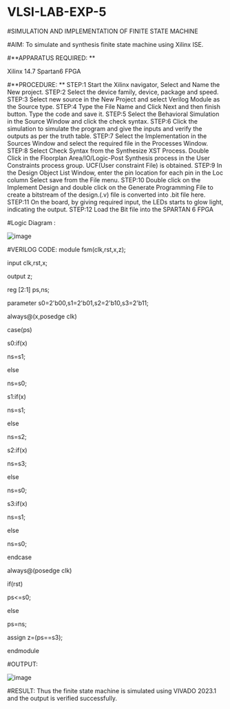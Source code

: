 # VLSI-LAB-EXP-5
#SIMULATION AND IMPLEMENTATION OF FINITE STATE MACHINE

#AIM: To simulate and synthesis finite state machine using Xilinx ISE.

#**APPARATUS REQUIRED: **

Xilinx 14.7 
Spartan6 FPGA

#**PROCEDURE: **
STEP:1 Start the Xilinx navigator, Select and Name the New project.
STEP:2 Select the device family, device, package and speed. 
STEP:3 Select new source in the New Project and select Verilog Module as the Source type. 
STEP:4 Type the File Name and Click Next and then finish button. Type the code and save it. 
STEP:5 Select the Behavioral Simulation in the Source Window and click the check syntax. 
STEP:6 Click the simulation to simulate the program and give the inputs and verify the outputs as per the truth table. 
STEP:7 Select the Implementation in the Sources Window and select the required file in the Processes Window. 
STEP:8 Select Check Syntax from the Synthesize XST Process. Double Click in the Floorplan Area/IO/Logic-Post Synthesis process in the User Constraints process group. UCF(User constraint File) is obtained. 
STEP:9 In the Design Object List Window, enter the pin location for each pin in the Loc column Select save from the File menu. 
STEP:10 Double click on the Implement Design and double click on the Generate Programming File to create a bitstream of the design.(.v) file is converted into .bit file here. 
STEP:11 On the board, by giving required input, the LEDs starts to glow light, indicating the output.
STEP:12 Load the Bit file into the SPARTAN 6 FPGA 

#Logic Diagram :

![image](https://github.com/navaneethans/VLSI-LAB-EXP-5/assets/6987778/34ec5d63-2b3b-4511-81ef-99f4572d5869)


#VERILOG CODE:
module fsm(clk,rst,x,z);

input clk,rst,x;

output z;

reg [2:1] ps,ns;

parameter s0=2'b00,s1=2'b01,s2=2'b10,s3=2'b11;

always@(x,posedge clk)

case(ps)

s0:if(x)

ns=s1;

else

ns=s0;

s1:if(x)

ns=s1;

else

ns=s2;

s2:if(x)

ns=s3;

else

ns=s0;

s3:if(x)

ns=s1;

else

ns=s0;

endcase

always@(posedge clk)

if(rst)

ps<=s0;

else

ps=ns;

assign z=(ps==s3);

endmodule



#OUTPUT:

![image](https://github.com/navaneethans/VLSI-LAB-EXP-5/assets/161813889/acdd8177-b21f-49b5-aef9-2a679ddf764a)

#RESULT:
Thus the finite state machine is simulated using VIVADO 2023.1 and the output is verified successfully.




